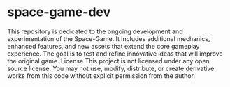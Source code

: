 # space-game-dev
 This repository is dedicated to the ongoing development and experimentation of the Space-Game. It includes additional mechanics, enhanced features, and new assets that extend the core gameplay experience. 
The goal is to test and refine innovative ideas that will improve the original game.
License This project is not licensed under any open source license. You may not use, modify, distribute, or create derivative works from this code without explicit permission from the author.
